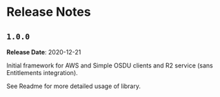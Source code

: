 # Release Notes

## `1.0.0`

**Release Date**: 2020-12-21

Initial framework for AWS and Simple OSDU clients and R2 service (sans Entitlements integration).

See Readme for more detailed usage of library.